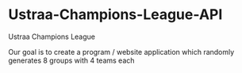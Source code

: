 # Ustraa-Champions-League-API
Ustraa Champions League  

Our goal is to create a program / website application which randomly generates 8 groups with 4 teams each
